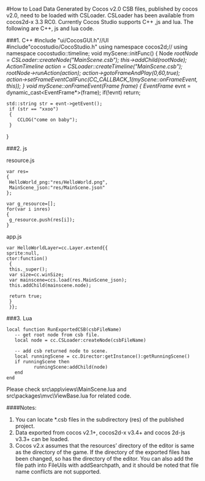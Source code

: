 #How to Load Data Generated by Cocos v2.0
CSB files, published by cocos v2.0, need to be loaded with CSLoader. CSLoader has been available from cocos2d-x 3.3 RC0. Currently Cocos Studio supports C++ ,js and lua. The following are C++, js and lua code. 

###1.	C++
    #include "ui/CocosGUI.h"//UI 
    #include"cocostudio/CocoStudio.h" 
    using namespace cocos2d;// 
    using namespace cocostudio::timeline; 
    void myScene::initFunc() 
    { 
    Node *rootNode = CSLoader::createNode("MainScene.csb"); 
    this->addChild(rootNode); 
    ActionTimeline *action = CSLoader::createTimeline("MainScene.csb"); 
    rootNode->runAction(action); 
    action->gotoFrameAndPlay(0,60,true); 
    action->setFrameEventCallFunc(CC_CALLBACK_1(myScene::onFrameEvent, this)); 
    } 
    void myScene::onFrameEvent(Frame* frame) 
    { 
     EventFrame* evnt = dynamic_cast<EventFrame*>(frame); 
     if(!evnt) 
        return; 
  
    std::string str = evnt->getEvent(); 
     if (str == "xxoo") 
     { 
        CCLOG("come on baby"); 
     } 
}

###2. js

resource.js

    var res=
    {
	 HelloWorld_png:"res/HelloWorld.png",
	 MainScene_json:"res/MainScene.json"
    };

    var g_resource=[];
    for(var i inres)
    {
	 g_resource.push(res[i]);
    }

app.js

    var HelloWorldLayer=cc.Layer.extend{{
    sprite:null,
    ctor:function()
     {
     this._super();
     var size=cc.winSize;
     var mainscene=ccs.load(res.MainScene_json);
     this.addChild(mainscene.node);

     return true;
     }
     }};

###3. Lua

    local function RunExportedCSB(csbFileName)
       -- get root node from csb file.
       local node = cc.CSLoader:createNode(csbFileName)

       -- add csb returned node to scene.
       local runningScene = cc.Director:getInstance():getRunningScene()
       if runningScene then
              runningScene:addChild(node)
       end
    end

Please check src\app\views\MainScene.lua and src\packages\mvc\ViewBase.lua for related code.
  
####Notes: 
1. You can locate *.csb files in the subdirectory (res) of the published project. 
2. Data exported from cocos v2.1+, cocos2d-x v3.4+ and cocos 2d-js v3.3+ can be loaded. 
3. Cocos v2.x assumes that the resources’ directory of the editor is same as the directory of the game. If the directory of the exported files has been changed, so has the directory of the editor. You can also add the file path into FileUils with addSearchpath, and it should be noted that file name conflicts are not supported. 
